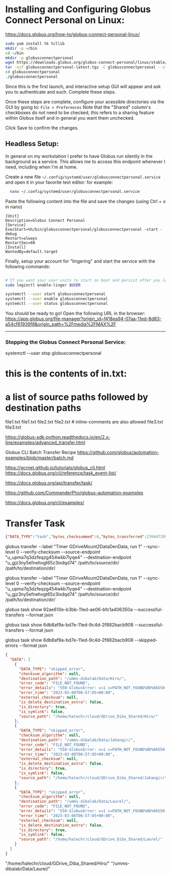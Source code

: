 # Installing and Configuring Globus Connect Personal on Linux:

https://docs.globus.org/how-to/globus-connect-personal-linux/
```bash
sudo yum install tk tcllib
mkdir -p ~/bin
cd ~/bin
mkdir -p globusconnectpersonal
wget https://downloads.globus.org/globus-connect-personal/linux/stable/globusconnectpersonal-latest.tgz
tar -xzf globusconnectpersonal-latest.tgz -C globusconnectpersonal --strip-components=1
cd globusconnectpersonal
./globusconnectpersonal
```
Since this is the first launch, and interactive setup GUI will appear and ask you to authenticate and such. Complete these steps.

Once these steps are complete, configure your acessible directories via the GUI by going to:
  `File > Preferences`
Note that the "Shared" column's checkboxes do not need to be checked, this refers to a sharing feature within Globus itself and in general you want them unchecked.

Click Save to confirm the changes.


## Headless Setup:

In general on my workstation I prefer to have Globus run silently in the background as a service. This allows me to access this endpoint whenever I need, including when I'm at home.

Create a new file `~/.config/systemd/user/globusconnectpersonal.service` and open it in your favorite text editor:
for example:
```bash
  nano ~/.config/systemd/user/globusconnectpersonal.service
```
Paste the following content into the file and save the changes (using Ctrl + o in nano)
```
[Unit]
Description=Globus Connect Personal
[Service]
ExecStart=%h/bin/globusconnectpersonal/globusconnectpersonal -start -debug
Restart=always
RestartSec=60
[Install]
WantedBy=default.target
```

Finally, setup your account for "lingering" and start the service with the following commands:
```bash

# If you want your user units to start on boot and persist after you logout, enable "lingering" for your user:
sudo loginctl enable-linger $USER

systemctl --user start globusconnectpersonal
systemctl --user enable globusconnectpersonal
systemctl --user status globusconnectpersonal

```

You should be ready to go! Open the following URL in the browser:
  https://app.globus.org/file-manager?origin_id=f418ea94-07aa-11ed-8d83-a54cf61939f8&origin_path=%2Fmedia%2FMAX%2F



-----


### Stopping the Globus Connect Personal Service:
systemctl --user stop globusconnectpersonal




# this is the contents of in.txt:
# a list of source paths followed by destination paths

file1.txt file1.txt
file2.txt file2.txt # inline-comments are also allowed
file3.txt file3.txt



https://globus-sdk-python.readthedocs.io/en/2.x-line/examples/advanced_transfer.html

Globus CLI Batch Transfer Recipe
https://github.com/globus/automation-examples/blob/master/batch.md


https://gcrnet.github.io/tutorials/globus_cli.html
https://docs.globus.org/cli/reference/task_event-list/

https://docs.globus.org/api/transfer/task/

https://github.com/CommanderPho/globus-automation-examples

https://docs.globus.org/cli/examples/


# Transfer Task
```json
{"DATA_TYPE":"task","bytes_checksummed":0,"bytes_transferred":27044729514076,"command":"API 0.10","deadline":"2023-03-12T15:22:22.000Z","delete_destination_extra":false,"destination_endpoint":"u_gjz3ny5efnehvgt65z3lxdqd74#b82d3b90-7b07-11ed-b303-55098fa75e99","destination_endpoint_display_name":"UMich ARC Non-Sensitive Data Den Volume Collection","destination_endpoint_id":"ab65757f-00f5-4e5b-aa21-133187732a01","directories":31722,"duration_at_last_fetch":1204297617,"effective_bytes_per_second":22456844,"encrypt_data":false,"fail_on_quota_errors":true,"faults":2083,"files":151957,"files_skipped":55510,"files_transferred":25295,"history_deleted":false,"is_delete":false,"is_paused":false,"is_transfer":true,"label":"Timer GDriveMount2DataDenData, run 1","nice_status":"UNKNOWN","nice_status_expires_in":-1,"nice_status_short_description":"unknown error","owner_id":"a3d80fc3-63c9-490c-9b9d-e5941faf1027","preserve_timestamp":false,"request_time":"2023-02-23T20:49:36.000Z","skip_source_errors":true,"source_endpoint":"u_upma7q3dzfeqzg454wkb7lyqe4#f418ea94-07aa-11ed-8d83-a54cf61939f8","source_endpoint_display_name":"Diba Lab Workstation 2022","source_endpoint_id":"f418ea94-07aa-11ed-8d83-a54cf61939f8","status":"ACTIVE","sync_level":0,"task_id":"92ae610e-b3bb-11ed-ae06-bfc1a406350a","type":"TRANSFER","username":"u_upma7q3dzfeqzg454wkb7lyqe4","verify_checksum":true}
```


globus transfer --label "Timer GDriveMount2DataDenData, run 1" --sync-level 0 --verify-checksum --source-endpoint "u_upma7q3dzfeqzg454wkb7lyqe4" --destination-endpoint "u_gjz3ny5efnehvgt65z3lxdqd74" /path/to/source/dir/ /path/to/destination/dir/



globus transfer --label "Timer GDriveMount2DataDenData, run 1" --sync-level 0 --verify-checksum --source-endpoint "u_upma7q3dzfeqzg454wkb7lyqe4" --destination-endpoint "u_gjz3ny5efnehvgt65z3lxdqd74" /path/to/source/dir/ /path/to/destination/dir/


globus task show 92ae610e-b3bb-11ed-ae06-bfc1a406350a --successful-transfers --format json


globus task show 6db8af9a-bd7e-11ed-9c4d-2f882bacb908 --successful-transfers --format json

globus task show 6db8af9a-bd7e-11ed-9c4d-2f882bacb908 --skipped-errors --format json
```json
{
  "DATA": [
    {
      "DATA_TYPE": "skipped_error",
      "checksum_algorithm": null,
      "destination_path": "/umms-dibalab/Data/Hiro/",
      "error_code": "FILE_NOT_FOUND",
      "error_details": "550-GlobusError: v=1 c=PATH_NOT_FOUND%0D%0A550-GridFTP-Errno: 2%0D%0A550-GridFTP-Reason: System error in stat%0D%0A550-GridFTP-Error-String: No such file or directory%0D%0A550 End.%0D%0A",
      "error_time": "2023-03-08T06:57:05+00:00",
      "external_checksum": null,
      "is_delete_destination_extra": false,
      "is_directory": true,
      "is_symlink": false,
      "source_path": "/home/halechr/cloud/GDrive_Diba_Shared/Hiro/"
    },
    {
      "DATA_TYPE": "skipped_error",
      "checksum_algorithm": null,
      "destination_path": "/umms-dibalab/Data/Jahangir/",
      "error_code": "FILE_NOT_FOUND",
      "error_details": "550-GlobusError: v=1 c=PATH_NOT_FOUND%0D%0A550-GridFTP-Errno: 2%0D%0A550-GridFTP-Reason: System error in stat%0D%0A550-GridFTP-Error-String: No such file or directory%0D%0A550 End.%0D%0A",
      "error_time": "2023-03-08T06:57:05+00:00",
      "external_checksum": null,
      "is_delete_destination_extra": false,
      "is_directory": true,
      "is_symlink": false,
      "source_path": "/home/halechr/cloud/GDrive_Diba_Shared/Jahangir/"
    },
    {
      "DATA_TYPE": "skipped_error",
      "checksum_algorithm": null,
      "destination_path": "/umms-dibalab/Data/Laurel/",
      "error_code": "FILE_NOT_FOUND",
      "error_details": "550-GlobusError: v=1 c=PATH_NOT_FOUND%0D%0A550-GridFTP-Errno: 2%0D%0A550-GridFTP-Reason: System error in stat%0D%0A550-GridFTP-Error-String: No such file or directory%0D%0A550 End.%0D%0A",
      "error_time": "2023-03-08T06:57:05+00:00",
      "external_checksum": null,
      "is_delete_destination_extra": false,
      "is_directory": true,
      "is_symlink": false,
      "source_path": "/home/halechr/cloud/GDrive_Diba_Shared/Laurel/"
    }
  ]
}
```



"/home/halechr/cloud/GDrive_Diba_Shared/Hiro/"
"/umms-dibalab/Data/Laurel/"

